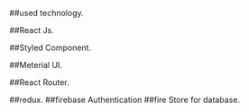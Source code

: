 ##used technology.

##React Js.

##Styled Component.

##Meterial UI.

##React Router.

##redux.
##firebase Authentication
##fire Store for database.
